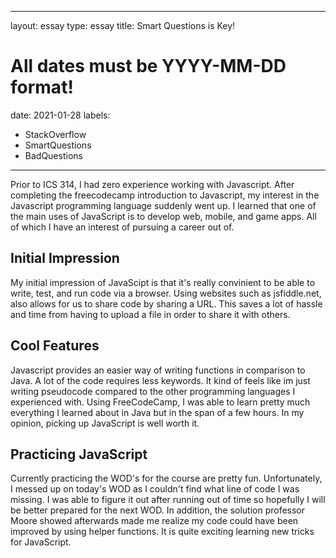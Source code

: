 
---
layout: essay
type: essay
title: Smart Questions is Key!
# All dates must be YYYY-MM-DD format!
date: 2021-01-28
labels:
  - StackOverflow
  - SmartQuestions
  - BadQuestions
---

Prior to ICS 314, I had zero experience working with Javascript. After completing the freecodecamp introduction to Javascript, my interest in the Javascript programming language suddenly went up. I learned that one of the main uses of JavaScript is to develop web, mobile, and game apps. All of which I have an interest of pursuing a career out of. 

## Initial Impression
My initial impression of JavaScipt is that it's really convinient to be able to write, test, and run code via a browser. Using websites such as jsfiddle.net, also allows for us to share code by sharing a URL. This saves a lot of hassle and time from having to upload a file in order to share it with others. 


## Cool Features
Javascript provides an easier way of writing functions in comparison to Java. A lot of the code requires less keywords. It kind of feels like im just writing pseudocode compared to the other programming languages I experienced with. Using FreeCodeCamp, I was able to learn pretty much everything I learned about in Java but in the span of a few hours. In my opinion, picking up JavaScript is well worth it.


## Practicing JavaScript
Currently practicing the WOD's for the course are pretty fun. Unfortunately, I messed up on today's WOD as I couldn't find what line of code I was missing. I was able to figure it out after running out of time so hopefully I will be better prepared for the next WOD. In addition, the solution professor Moore showed afterwards made me realize my code could have been improved by using helper functions. It is quite exciting learning new tricks for JavaScript.
